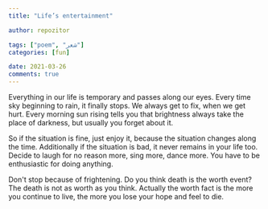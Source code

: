 ```yaml
---
title: "Life’s entertainment"

author: repozitor

tags: ["poem", "شعر"]
categories: [fun]

date: 2021-03-26
comments: true
---
```

Everything in our life is temporary and passes along our eyes. Every time sky beginning to rain, it finally stops. We always get to fix, when we get hurt. Every morning sun rising tells you that brightness always take the place of darkness, but usually you forget about it.

So if the situation is fine, just enjoy it, because the situation changes along the time. Additionally if the situation is bad, it never remains in your life too. Decide to laugh for no reason more, sing more, dance more. You have to be enthusiastic for doing anything.

Don't stop because of frightening. Do you think death is the worth event? The death is not as worth as you think. Actually the worth fact is the more you continue to live, the more you lose your hope and feel to die.